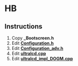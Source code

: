 # HB


## Instructions
1. Copy **_Bootscreen.h**
2. Edit [**Configuration.h**](Configuration_h.md)
3. Edit [**Configuration_adv.h**](Configuration_adv_h.md)
4. Edit [**ultralcd.cpp**](ultralcd_cpp.md)
5. Edit [**ultralcd_impl_DOGM.cpp**](ultralcd_impl_DOGM_h.md)